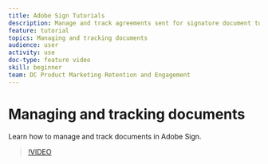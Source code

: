 ```yaml
---
title: Adobe Sign Tutorials
description: Manage and track agreements sent for signature document tutorial
feature: tutorial
topics: Managing and tracking documents
audience: user
activity: use
doc-type: feature video
skill: beginner
team: DC Product Marketing Retention and Engagement
---
```


# Managing and tracking documents

Learn how to manage and track documents in Adobe Sign.

>[!VIDEO](https://video.tv.adobe.com/v/17341?hidetitle=true)